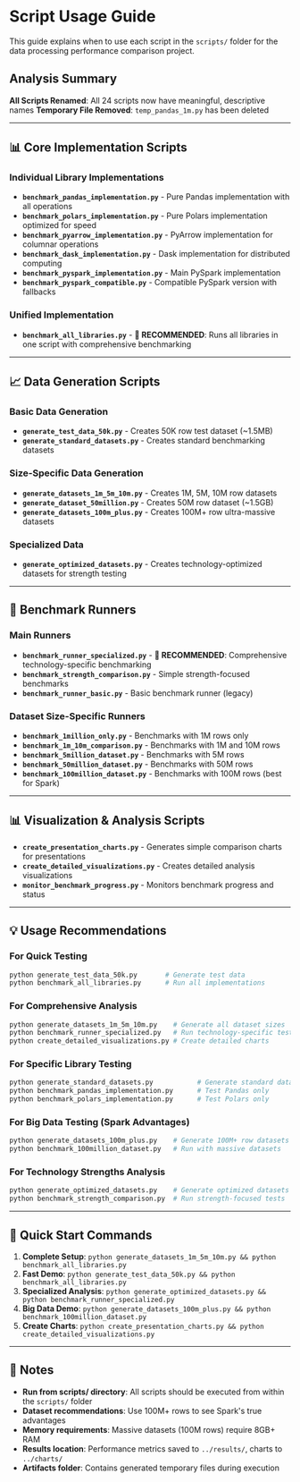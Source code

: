 # Script Usage Guide

This guide explains when to use each script in the `scripts/` folder for the data processing performance comparison project.

## Analysis Summary
**All Scripts Renamed**: All 24 scripts now have meaningful, descriptive names
**Temporary File Removed**: `temp_pandas_1m.py` has been deleted

---

## 📊 Core Implementation Scripts

### Individual Library Implementations
- **`benchmark_pandas_implementation.py`** - Pure Pandas implementation with all operations
- **`benchmark_polars_implementation.py`** - Pure Polars implementation optimized for speed
- **`benchmark_pyarrow_implementation.py`** - PyArrow implementation for columnar operations
- **`benchmark_dask_implementation.py`** - Dask implementation for distributed computing
- **`benchmark_pyspark_implementation.py`** - Main PySpark implementation
- **`benchmark_pyspark_compatible.py`** - Compatible PySpark version with fallbacks

### Unified Implementation
- **`benchmark_all_libraries.py`** - **🌟 RECOMMENDED**: Runs all libraries in one script with comprehensive benchmarking

---

## 📈 Data Generation Scripts

### Basic Data Generation
- **`generate_test_data_50k.py`** - Creates 50K row test dataset (~1.5MB)
- **`generate_standard_datasets.py`** - Creates standard benchmarking datasets

### Size-Specific Data Generation
- **`generate_datasets_1m_5m_10m.py`** - Creates 1M, 5M, 10M row datasets
- **`generate_dataset_50million.py`** - Creates 50M row dataset (~1.5GB)
- **`generate_datasets_100m_plus.py`** - Creates 100M+ row ultra-massive datasets

### Specialized Data
- **`generate_optimized_datasets.py`** - Creates technology-optimized datasets for strength testing

---

## 🚀 Benchmark Runners

### Main Runners
- **`benchmark_runner_specialized.py`** - **🌟 RECOMMENDED**: Comprehensive technology-specific benchmarking
- **`benchmark_strength_comparison.py`** - Simple strength-focused benchmarks
- **`benchmark_runner_basic.py`** - Basic benchmark runner (legacy)

### Dataset Size-Specific Runners
- **`benchmark_1million_only.py`** - Benchmarks with 1M rows only
- **`benchmark_1m_10m_comparison.py`** - Benchmarks with 1M and 10M rows
- **`benchmark_5million_dataset.py`** - Benchmarks with 5M rows
- **`benchmark_50million_dataset.py`** - Benchmarks with 50M rows  
- **`benchmark_100million_dataset.py`** - Benchmarks with 100M rows (best for Spark)

---

## 📊 Visualization & Analysis Scripts

- **`create_presentation_charts.py`** - Generates simple comparison charts for presentations
- **`create_detailed_visualizations.py`** - Creates detailed analysis visualizations
- **`monitor_benchmark_progress.py`** - Monitors benchmark progress and status

---

## 💡 Usage Recommendations

### For Quick Testing
```bash
python generate_test_data_50k.py       # Generate test data
python benchmark_all_libraries.py      # Run all implementations
```

### For Comprehensive Analysis  
```bash
python generate_datasets_1m_5m_10m.py    # Generate all dataset sizes
python benchmark_runner_specialized.py   # Run technology-specific tests
python create_detailed_visualizations.py # Create detailed charts
```

### For Specific Library Testing
```bash
python generate_standard_datasets.py           # Generate standard datasets
python benchmark_pandas_implementation.py      # Test Pandas only
python benchmark_polars_implementation.py      # Test Polars only
```

### For Big Data Testing (Spark Advantages)
```bash
python generate_datasets_100m_plus.py    # Generate 100M+ row datasets  
python benchmark_100million_dataset.py   # Run with massive datasets
```

### For Technology Strengths Analysis
```bash
python generate_optimized_datasets.py    # Generate optimized datasets
python benchmark_strength_comparison.py  # Run strength-focused tests
```

---

## 🎯 Quick Start Commands

1. **Complete Setup**: `python generate_datasets_1m_5m_10m.py && python benchmark_all_libraries.py`
2. **Fast Demo**: `python generate_test_data_50k.py && python benchmark_all_libraries.py`
3. **Specialized Analysis**: `python generate_optimized_datasets.py && python benchmark_runner_specialized.py`
4. **Big Data Demo**: `python generate_datasets_100m_plus.py && python benchmark_100million_dataset.py`
5. **Create Charts**: `python create_presentation_charts.py && python create_detailed_visualizations.py`

---

## 📝 Notes

- **Run from scripts/ directory**: All scripts should be executed from within the `scripts/` folder
- **Dataset recommendations**: Use 100M+ rows to see Spark's true advantages
- **Memory requirements**: Massive datasets (100M rows) require 8GB+ RAM
- **Results location**: Performance metrics saved to `../results/`, charts to `../charts/`
- **Artifacts folder**: Contains generated temporary files during execution